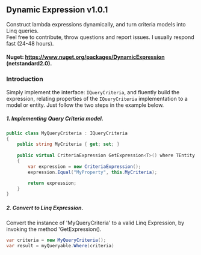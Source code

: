 ## Dynamic Expression v1.0.1
Construct lambda expressions dynamically, and turn criteria models into Linq queries.  
Feel free to contribute, throw questions and report issues. I usually respond fast (24-48 hours).  
#### Nuget: https://www.nuget.org/packages/DynamicExpression (netstandard2.0).
  
### Introduction
Simply implement the interface: ```IQueryCriteria```, and fluently build the expression, relating properties of the ```IQueryCriteria``` implementation to a model or entity. Just follow the two steps in the example below.

##### 1. Implementing Query Criteria model.
```csharp
public class MyQueryCriteria : IQueryCriteria
{
    public string MyCriteria { get; set; }
    
    public virtual CriteriaExpression GetExpression<T>() where TEntity : class
    {
        var expression = new CriteriaExpression();
        expression.Equal("MyProperty", this.MyCriteria);

        return expression;
    }
}
```
  
##### 2. Convert to Linq Expression.
Convert the instance of 'MyQueryCriteria' to a valid Linq Expression, by invoking the method 'GetExpression<T>().
```csharp
var criteria = new MyQueryCriteria();
var result = myQueryable.Where(criteria) 
```
